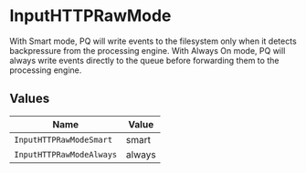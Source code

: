 # InputHTTPRawMode

With Smart mode, PQ will write events to the filesystem only when it detects backpressure from the processing engine. With Always On mode, PQ will always write events directly to the queue before forwarding them to the processing engine.


## Values

| Name                     | Value                    |
| ------------------------ | ------------------------ |
| `InputHTTPRawModeSmart`  | smart                    |
| `InputHTTPRawModeAlways` | always                   |